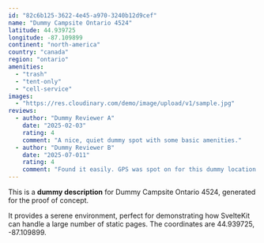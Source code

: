 ```yaml
---
id: "82c6b125-3622-4e45-a970-3240b12d9cef"
name: "Dummy Campsite Ontario 4524"
latitude: 44.939725
longitude: -87.109899
continent: "north-america"
country: "canada"
region: "ontario"
amenities:
  - "trash"
  - "tent-only"
  - "cell-service"
images:
  - "https://res.cloudinary.com/demo/image/upload/v1/sample.jpg"
reviews:
  - author: "Dummy Reviewer A"
    date: "2025-02-03"
    rating: 4
    comment: "A nice, quiet dummy spot with some basic amenities."
  - author: "Dummy Reviewer B"
    date: "2025-07-011"
    rating: 4
    comment: "Found it easily. GPS was spot on for this dummy location."
---
```


This is a **dummy description** for Dummy Campsite Ontario 4524, generated for the proof of concept.

It provides a serene environment, perfect for demonstrating how SvelteKit can handle a large number of static pages. The coordinates are 44.939725, -87.109899.
